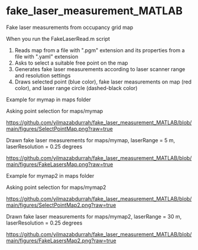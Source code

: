 # fake_laser_measurement_MATLAB
Fake laser measurements from occupancy grid map

When you run the FakeLaserRead.m script
1) Reads map from a file with ".pgm" extension and its properties from a file with ".yaml" extension
2) Asks to select a suitable free point on the map
3) Generates fake laser measurements according to laser scanner range and resolution settings
4) Draws selected point (blue color), fake laser measurements on map (red color), and laser range circle (dashed-black color)

Example for mymap in maps folder

Asking point selection for maps/mymap

https://github.com/yilmazabdurrah/fake_laser_measurement_MATLAB/blob/main/figures/SelectPointMap.png?raw=true

Drawn fake laser measurements for maps/mymap, laserRange = 5 m, laserResolution = 0.25 degrees

https://github.com/yilmazabdurrah/fake_laser_measurement_MATLAB/blob/main/figures/FakeLasersMap.png?raw=true

Example for mymap2 in maps folder

Asking point selection for maps/mymap2

https://github.com/yilmazabdurrah/fake_laser_measurement_MATLAB/blob/main/figures/SelectPointMap2.png?raw=true

Drawn fake laser measurements for maps/mymap2, laserRange = 30 m, laserResolution = 0.25 degrees

https://github.com/yilmazabdurrah/fake_laser_measurement_MATLAB/blob/main/figures/FakeLasersMap2.png?raw=true

